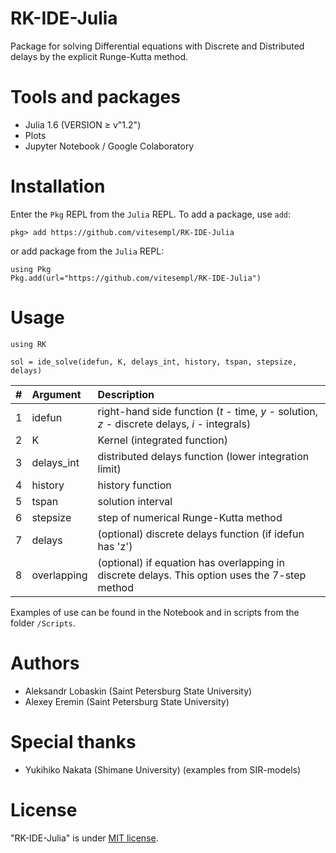 # RK-IDE-Julia

Package for solving Differential equations with Discrete and Distributed delays by the explicit Runge-Kutta method.

# Tools and packages

* Julia 1.6 (VERSION ≥ v"1.2")
* Plots
* Jupyter Notebook / Google Colaboratory

# Installation

Enter the `Pkg` REPL from the `Julia` REPL. To add a package, use `add`:
```
pkg> add https://github.com/vitesempl/RK-IDE-Julia
```
or add package from the `Julia` REPL:
```
using Pkg
Pkg.add(url="https://github.com/vitesempl/RK-IDE-Julia")
```

# Usage

```
using RK
```

```
sol = ide_solve(idefun, K, delays_int, history, tspan, stepsize, delays)
```

|  #  | Argument    | Description |
| --- | :---        |    :---     |
|  1  | idefun      | right-hand side function (*t* - time, *y* - solution, *z* - discrete delays, *i* - integrals) |
|  2  | K           | Kernel (integrated function) |
|  3  | delays_int  | distributed delays function (lower integration limit) |
|  4  | history     | history function |
|  5  | tspan       | solution interval |
|  6  | stepsize    | step of numerical Runge-Kutta method |
|  7  | delays      | (optional) discrete delays function (if idefun has 'z') |
|  8  | overlapping | (optional) if equation has overlapping in discrete delays. This option uses the 7-step method |


Examples of use can be found in the Notebook and in scripts from the folder `/Scripts`.

# Authors

* Aleksandr Lobaskin (Saint Petersburg State University)
* Alexey Eremin (Saint Petersburg State University)

# Special thanks

* Yukihiko Nakata (Shimane University) (examples from SIR-models)

# License

"RK-IDE-Julia" is under [MIT license](https://en.wikipedia.org/wiki/MIT_License).